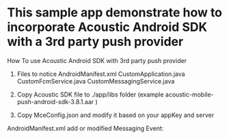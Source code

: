 This sample app demonstrate how to incorporate Acoustic Android SDK with a 3rd party push provider
==================================================================================================

How To use Acoustic Android SDK with 3rd party push provider

1. Files to notice
	AndroidManifest.xml
	CustomApplication.java
	CustomFcmService.java
	CustomMessagingService.java

2. Copy Acoustic SDK file to ./app/libs folder (example acoustic-mobile-push-android-sdk-3.8.1.aar )
3. Copy MceConfig.json and modify it based on your appKey and server
 
AndroidManifest.xml add or modified Messaging Event:
		<service
			android:name="co.acoustic.mobile.push.samples.android.fcm.CustomFcmService">
			<intent-filter>
				<action android:name="com.google.firebase.MESSAGING_EVENT"/>
			</intent-filter>
		</service>

